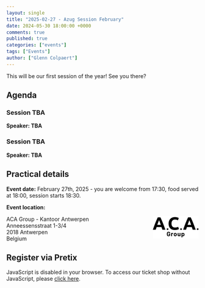 ```yaml
---
layout: single
title: "2025-02-27 - Azug Session February"
date: 2024-05-30 18:00:00 +0000
comments: true
published: true
categories: ["events"]
tags: ["Events"]
author: ["Glenn Colpaert"]
---
```


This will be our first session of the year! See you there?

## Agenda

### Session TBA

**Speaker:  TBA**

### Session TBA

**Speaker:  TBA**


## Practical details

**Event date:** February 27th, 2025 - you are welcome from 17:30, food served at 18:00, session starts 18:30.

**Event location:**<br />

<img width="120" height="60" align="right" alt="ACAGroup" src="/assets/media/sponsors/logo-acagroup.png">ACA Group - Kantoor Antwerpen<br/>
Anneessensstraat 1-3/4<br/>
2018 Antwerpen<br/>
Belgium

## Register via Pretix

<link rel="stylesheet" type="text/css" href="https://pretix.eu/azug/20250227/widget/v1.css">
<script type="text/javascript" src="https://pretix.eu/widget/v1.en.js" async></script>
<pretix-widget event="https://pretix.eu/azug/20240530/" single-item-select="button"></pretix-widget>
<noscript>
   <div class="pretix-widget">
        <div class="pretix-widget-info-message">
            JavaScript is disabled in your browser. To access our ticket shop without JavaScript, please <a target="_blank" rel="noopener" href="https://pretix.eu/azug/20240425/">click here</a>.
        </div>
    </div>
</noscript>
